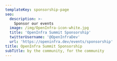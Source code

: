 ```yaml
---
templateKey: sponsorship-page
seo:
  description: >-
    Sponsor our events 
  image: /img/OpenInfra-icon-white.jpg
  title: 'OpenInfra Summit Sponsorship'
  twitterUsername: '@OpenInfraDev'
  url: 'https://openinfra.dev/events/sponsorship'
title: OpenInfra Summit Sponsorship
subTitle: by the community, for the community
---
```


